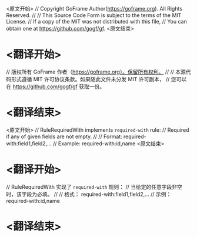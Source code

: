 
<原文开始>
// Copyright GoFrame Author(https://goframe.org). All Rights Reserved.
//
// This Source Code Form is subject to the terms of the MIT License.
// If a copy of the MIT was not distributed with this file,
// You can obtain one at https://github.com/gogf/gf.
<原文结束>

# <翻译开始>
// 版权所有 GoFrame 作者（https://goframe.org）。保留所有权利。
//
// 本源代码形式遵循 MIT 许可协议条款。如果随此文件未分发 MIT 许可副本，
// 您可以在 https://github.com/gogf/gf 获取一份。
# <翻译结束>


<原文开始>
// RuleRequiredWith implements `required-with` rule:
// Required if any of given fields are not empty.
//
// Format:  required-with:field1,field2,...
// Example: required-with:id,name
<原文结束>

# <翻译开始>
// RuleRequiredWith 实现了 `required-with` 规则：
// 当给定的任意字段非空时，该字段为必填。
//
// 格式： required-with:field1,field2,...
// 示例： required-with:id,name
# <翻译结束>

